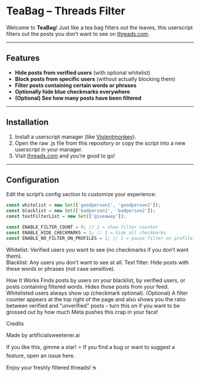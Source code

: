# TeaBag – Threads Filter

Welcome to **TeaBag**! Just like a tea bag filters out the leaves, this userscript filters out the posts you don’t want to see on [threads.com](https://www.threads.com).

---

## Features

- **Hide posts from verified users** (with optional whitelist)
- **Block posts from specific users** (without actually blocking them)
- **Filter posts containing certain words or phrases**
- **Optionally hide blue checkmarks everywhere**
- **(Optional) See how many posts have been filtered**

---

## Installation

1. Install a userscript manager (like [Violentmonkey](https://violentmonkey.github.io/)).
2. Open the raw .js file from this repository or copy the script into a new userscript in your manager.
3. Visit [threads.com](https://www.threads.com) and you’re good to go!

---

## Configuration

Edit the script’s config section to customize your experience:

```js
const whitelist = new Set(['goodperson1', 'goodperson2']);
const blacklist = new Set(['badperson1', 'badperson2']);
const textFilterList = new Set(['giveaway']);

const ENABLE_FILTER_COUNT = 0; // 1 = show filter counter
const ENABLE_HIDE_CHECKMARKS = 1; // 1 = hide all checkmarks
const ENABLE_NO_FILTER_ON_PROFILES = 1; // 1 = pause filter on profile pages
```
Whitelist: Verified users you want to see (no checkmarks if you don’t want them).    
Blacklist: Any users you don’t want to see at all.
Text filter: Hide posts with these words or phrases (not case sensitive).

How It Works
  Finds posts by users on your blacklist, by verified users, or posts containing filtered words.
  Hides those posts from your feed.
  Whitelisted users always show up (checkmark optional).
  (Optional) A filter counter appears at the top right of the page and also shows you the ratio between verified and "unverified" posts
    - turn this on if you want to be grossed out by how much Meta pushes this crap in your face!

Credits

Made by artificialsweetener.ai

If you like this, gimme a star! ⭐
If you find a bug or want to suggest a feature, open an issue here.

Enjoy your freshly filtered threads! ☕
